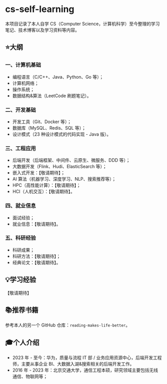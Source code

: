 # cs-self-learning
本项目记录了本人自学 CS（Computer Science，计算机科学）至今整理的学习笔记、技术博客以及学习资料等内容。

## ⭐大纲

### 一、计算机基础

- 编程语言（C/C++、Java、Python、Go 等）；
- 计算机网络；
- 操作系统；
- 数据结构&算法（LeetCode 刷题笔记）。

### 二、开发基础

- 开发工具（Git、Docker 等）；
- 数据库（MySQL、Redis、SQL 等）；
- 设计模式（23 种设计模式的代码实现 - Java 版）。

### 三、工程应用

- 后端开发（后端框架、中间件、云原生、微服务、DDD 等）；
- 大数据开发（Flink、Hudi、ElasticSearch 等）；
- 嵌入式开发：【敬请期待】；
- AI 算法（机器学习、深度学习、NLP、搜索推荐等）；
- HPC（高性能计算）：【敬请期待】；
- HCI（人机交互）：【敬请期待】。

### 四、就业信息

- 面试经验；
- 就业信息：【敬请期待】。

### 五、科研经验

- 科研成果；
- 科研方法：【敬请期待】；
- 经典论文：【敬请期待】。

## 💡学习经验

【敬请期待】

## 📚推荐书籍

参考本人的另一个 GitHub 仓库：`reading-makes-life-better`。

## 🎓个人介绍

- 2023 年 - 至今：华为，质量与流程 IT 部 / 业务应用资源中心，后端开发工程师，主要从事企业 BI、大数据入湖&搜索相关的后端开发工作。
- 2016 年 - 2023 年：北京交通大学，通信工程本硕，研究领域主要包括无线通信、物联网等；

